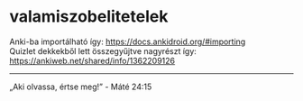 # valamiszobelitetelek
Anki-ba importálható így: https://docs.ankidroid.org/#importing <br/>
Quizlet dekkekből lett összegyűjtve nagyrészt így: https://ankiweb.net/shared/info/1362209126
***
„Aki olvassa, értse meg!” - Máté 24:15
